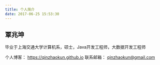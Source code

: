 ```yaml
---
title: 个人简介
date: 2017-06-25 15:53:30
---
```


## 覃兆坤

毕业于上海交通大学计算机系，硕士，Java开发工程师，大数据开发工程师

个人博客： https://qinzhaokun.github.io
联系邮箱： qinzhaokun@gmail.com
